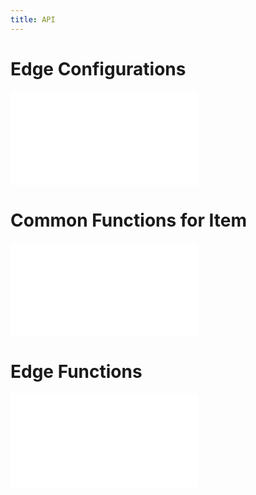 ```yaml
---
title: API
---
```


# Edge Configurations

<embed src="@/docs/api/Items/edgeProperties.zh.md"></embed>

# Common Functions for Item

<embed src="@/docs/api/Items/itemMethods.en.md"></embed>

# Edge Functions

<embed src="@/docs/api/Items/edgeMethods.en.md"></embed>
